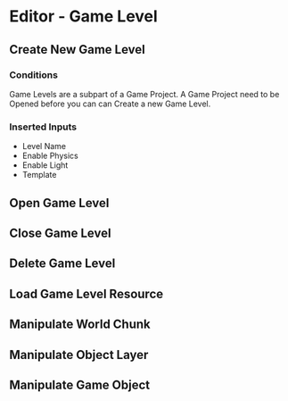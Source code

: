 # Editor - Game Level

## Create New Game Level

### Conditions

Game Levels are a subpart of a Game Project. A Game Project need to be Opened before you can can Create a new Game Level.

### Inserted Inputs

- Level Name
- Enable Physics
- Enable Light
- Template

## Open Game Level

## Close Game Level

## Delete Game Level

## Load Game Level Resource

## Manipulate World Chunk

## Manipulate Object Layer

## Manipulate Game Object